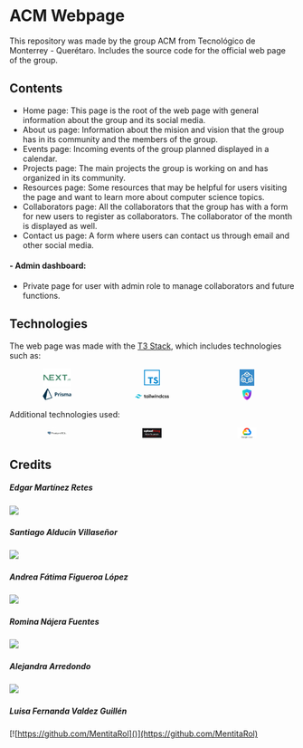 # ACM Webpage

This repository was made by the group ACM from Tecnológico de Monterrey - Querétaro. Includes the source code for the official web page of the group.

## Contents

- Home page: This page is the root of the web page with general information about the group and its social media.
- About us page: Information about the mision and vision that the group has in its community and the members of the group.
- Events page: Incoming events of the group planned displayed in a calendar.
- Projects page: The main projects the group is working on and has organized in its community.
- Resources page: Some resources that may be helpful for users visiting the page and want to learn more about computer science topics.
- Collaborators page: All the collaborators that the group has with a form for new users to register as collaborators. The collaborator of the month is displayed as well.
- Contact us page: A form where users can contact us through email and other social media.

#### - Admin dashboard:

- Private page for user with admin role to manage collaborators and future functions.

## Technologies

The web page was made with the [T3 Stack](https://create.t3.gg/), which includes technologies such as:

<div style="display: flex; flex-wrap: wrap; justify-content: space-between; align-items: center">

  <a href="https://nextjs.org/" style="flex: 1 1 30%; text-align: center;">
    <img src="public/readme/next_js.png" alt="Image Next.js" width="30%">
  </a>

  <a href="https://www.typescriptlang.org/" style="flex: 1 1 30%; text-align: center;">
    <img src="public/readme/typescript.png" alt="Image Typescript" width="20%">
  </a>

  <a href="https://trpc.io/" style="flex: 1 1 30%; text-align: center;">
    <img src="public/readme/tRPC.jpeg" alt="Image tRPC" width="15%">
  </a>

  <a href="https://www.prisma.io/" style="flex: 1 1 30%; text-align: center;">
    <img src="public/readme/Prisma.png" alt="Image Prisma" width="30%">
  </a>

  <a href="https://tailwindcss.com/" style="flex: 1 1 30%; text-align: center;">
    <img src="public/readme/Tailwind.png" alt="Image Tailwind" width="36%">
  </a>

  <a href="https://next-auth.js.org/" style="flex: 1 1 30%; text-align: center;">
    <img src="public/readme/NextAuth.png" alt="Image NextAuth" width="10%">
  </a>

</div>

Additional technologies used:

<div style="display: flex; flex-wrap: wrap; justify-content: space-between; align-items: center">

  <a href="https://www.postgresql.org/" style="flex: 1 1 30%; text-align: center;">
    <img src="public/readme/PostgreSQL.png" alt="Image PostgreSQL" width="20%">
  </a>

  <a href="https://uploadthing.com/" style="flex: 1 1 30%; text-align: center;">
    <img src="public/readme/uploadthing.jpg" alt="Image uploadthing" width="20%">
  </a>

  <a href="https://cloud.google.com/" style="flex: 1 1 30%; text-align: center;">
    <img src="public/readme/GoogleCloud.png" alt="Image uploadthing" width="20%">
  </a>

</div>

## Credits

##### Edgar Martínez Retes
[![](https://github.com/EdgarRetes.png?size=40)](https://github.com/EdgarRetes)

##### Santiago Alducín Villaseñor
[![](https://github.com/SALV19.png?size=40)](https://github.com/SALV19)

##### Andrea Fátima Figueroa López
[![](https://github.com/Morgana119.png?size=40)](https://github.com/Morgana119)

##### Romina Nájera Fuentes
[![](https://github.com/rominanafu.png?size=40)](https://github.com/rominanafu)

##### Alejandra Arredondo
[![](https://github.com/alearredondo09.png?size=40)](https://github.com/alearredondo09)

##### Luisa Fernanda Valdez Guillén
[![https://github.com/MentitaRol]()](https://github.com/MentitaRol)






